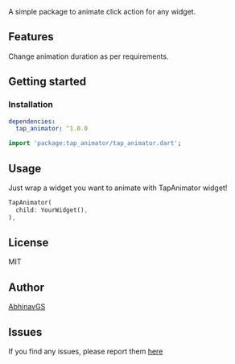 <!--
This README describes the package. If you publish this package to pub.dev,
this README's contents appear on the landing page for your package.

For information about how to write a good package README, see the guide for
[writing package pages](https://dart.dev/guides/libraries/writing-package-pages).

For general information about developing packages, see the Dart guide for
[creating packages](https://dart.dev/guides/libraries/create-library-packages)
and the Flutter guide for
[developing packages and plugins](https://flutter.dev/developing-packages).
-->

A simple package to animate click action for any widget.

## Features

Change animation duration as per requirements.

## Getting started

### Installation
```yaml
dependencies:
  tap_animator: ^1.0.0
```


```dart
import 'package:tap_animator/tap_animator.dart';
```

## Usage

Just wrap a widget you want to animate with TapAnimator widget!

```dart
TapAnimator(
  child: YourWidget(),
),
```

## License

MIT

## Author

[AbhinavGS](https://github.com/abhinavGS)

## Issues

If you find any issues, please report them [here](https://github.com/AbhinavGS/tap_animator/issues)
